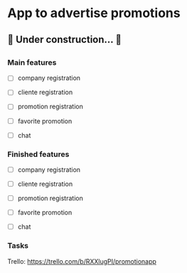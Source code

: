 # App to advertise promotions

<h4 align="center"> 
	<h2>🚧  Under construction...  🚧<h2>
</h4>


### Main features
- [ ] company registration
- [ ] cliente registration
- [ ] promotion registration
- [ ] favorite promotion
- [ ] chat


### Finished features

- [ ] company registration
- [ ] cliente registration
- [ ] promotion registration
- [ ] favorite promotion
- [ ] chat


### Tasks
Trello: https://trello.com/b/RXXlugPI/promotionapp
